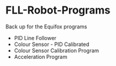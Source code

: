# FLL-Robot-Programs
Back up for the Equifox programs

- PID Line Follower 
- Colour Sensor - PID Calibrated
- Colour Sensor Calibration Program
- Acceleration Program 
